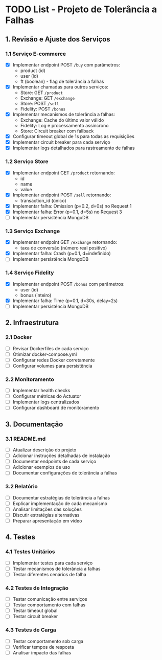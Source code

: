 # TODO List - Projeto de Tolerância a Falhas

## 1. Revisão e Ajuste dos Serviços

### 1.1 Serviço E-commerce
- [x] Implementar endpoint POST `/buy` com parâmetros:
  - product (id)
  - user (id)
  - ft (boolean) - flag de tolerância a falhas
- [x] Implementar chamadas para outros serviços:
  - Store: GET `/product`
  - Exchange: GET `/exchange`
  - Store: POST `/sell`
  - Fidelity: POST `/bonus`
- [x] Implementar mecanismos de tolerância a falhas:
  - Exchange: Cache do último valor válido
  - Fidelity: Log e processamento assíncrono
  - Store: Circuit breaker com fallback
- [x] Configurar timeout global de 1s para todas as requisições
- [x] Implementar circuit breaker para cada serviço
- [x] Implementar logs detalhados para rastreamento de falhas

### 1.2 Serviço Store
- [x] Implementar endpoint GET `/product` retornando:
  - id
  - name
  - value
- [x] Implementar endpoint POST `/sell` retornando:
  - transaction_id (único)
- [x] Implementar falha: Omission (p=0.2, d=0s) no Request 1
- [x] Implementar falha: Error (p=0.1, d=5s) no Request 3
- [ ] Implementar persistência MongoDB

### 1.3 Serviço Exchange
- [x] Implementar endpoint GET `/exchange` retornando:
  - taxa de conversão (número real positivo)
- [x] Implementar falha: Crash (p=0.1, d=indefinido)
- [ ] Implementar persistência MongoDB

### 1.4 Serviço Fidelity
- [x] Implementar endpoint POST `/bonus` com parâmetros:
  - user (id)
  - bonus (inteiro)
- [x] Implementar falha: Time (p=0.1, d=30s, delay=2s)
- [ ] Implementar persistência MongoDB

## 2. Infraestrutura

### 2.1 Docker
- [ ] Revisar Dockerfiles de cada serviço
- [ ] Otimizar docker-compose.yml
- [ ] Configurar redes Docker corretamente
- [ ] Configurar volumes para persistência

### 2.2 Monitoramento
- [ ] Implementar health checks
- [ ] Configurar métricas do Actuator
- [ ] Implementar logs centralizados
- [ ] Configurar dashboard de monitoramento

## 3. Documentação

### 3.1 README.md
- [ ] Atualizar descrição do projeto
- [ ] Adicionar instruções detalhadas de instalação
- [ ] Documentar endpoints de cada serviço
- [ ] Adicionar exemplos de uso
- [ ] Documentar configurações de tolerância a falhas

### 3.2 Relatório
- [ ] Documentar estratégias de tolerância a falhas
- [ ] Explicar implementação de cada mecanismo
- [ ] Analisar limitações das soluções
- [ ] Discutir estratégias alternativas
- [ ] Preparar apresentação em vídeo

## 4. Testes

### 4.1 Testes Unitários
- [ ] Implementar testes para cada serviço
- [ ] Testar mecanismos de tolerância a falhas
- [ ] Testar diferentes cenários de falha

### 4.2 Testes de Integração
- [ ] Testar comunicação entre serviços
- [ ] Testar comportamento com falhas
- [ ] Testar timeout global
- [ ] Testar circuit breaker

### 4.3 Testes de Carga
- [ ] Testar comportamento sob carga
- [ ] Verificar tempos de resposta
- [ ] Analisar impacto das falhas
